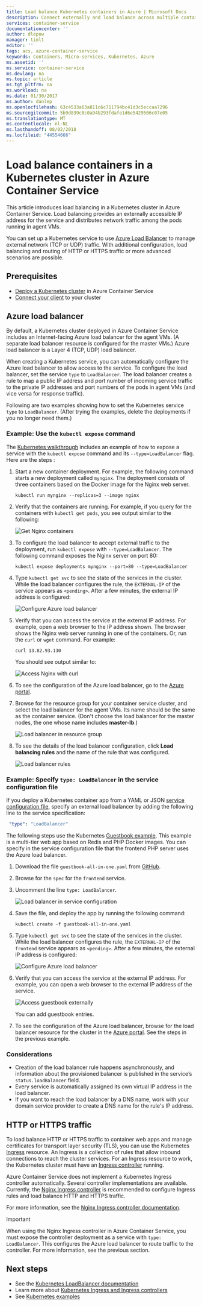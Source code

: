 ```yaml
---
title: Load balance Kubernetes containers in Azure | Microsoft Docs
description: Connect externally and load balance across multiple containers in a Kubernetes cluster in Azure Container Service.
services: container-service
documentationcenter: ''
author: dlepow
manager: timlt
editor: ''
tags: acs, azure-container-service
keywords: Containers, Micro-services, Kubernetes, Azure
ms.assetid: ''
ms.service: container-service
ms.devlang: na
ms.topic: article
ms.tgt_pltfrm: na
ms.workload: na
ms.date: 01/30/2017
ms.author: danlep
ms.openlocfilehash: 63c4533a63a811c6c711794bc41d3c5eccaa7296
ms.sourcegitcommit: 5b9d839c0c0a94b293fdafe1d6e5429506c07e05
ms.translationtype: MT
ms.contentlocale: nl-NL
ms.lasthandoff: 08/02/2018
ms.locfileid: "44554666"
---
```

# <a name="load-balance-containers-in-a-kubernetes-cluster-in-azure-container-service"></a>Load balance containers in a Kubernetes cluster in Azure Container Service 
This article introduces load balancing in a Kubernetes cluster in Azure Container Service. Load balancing provides an externally accessible IP address for the service and distributes network traffic among the pods running in agent VMs.

You can set up a Kubernetes service to use [Azure Load Balancer](../load-balancer/load-balancer-overview.md) to manage external network (TCP or UDP) traffic. With additional configuration, load balancing and routing of HTTP or HTTPS traffic or more advanced scenarios are possible.

## <a name="prerequisites"></a>Prerequisites
* [Deploy a Kubernetes cluster](container-service-kubernetes-walkthrough.md) in Azure Container Service
* [Connect your client](container-service-connect.md) to your cluster

## <a name="azure-load-balancer"></a>Azure load balancer

By default, a Kubernetes cluster deployed in Azure Container Service includes an Internet-facing Azure load balancer for the agent VMs. (A separate load balancer resource is configured for the master VMs.) Azure load balancer is a Layer 4 (TCP, UDP) load balancer.

When creating a Kubernetes service, you can automatically configure the Azure load balancer to allow access to the service. To configure the load balancer, set the service `type` to `LoadBalancer`. The load balancer creates a rule to map a public IP address and port number of incoming service traffic to the private IP addresses and port numbers of the pods in agent VMs (and vice versa for response traffic). 

 Following are two examples showing how to set the Kubernetes service `type` to `LoadBalancer`. (After trying the examples, delete the deployments if you no longer need them.)

### <a name="example-use-the-kubectl-expose-command"></a>Example: Use the `kubectl expose` command 
The [Kubernetes walkthrough](container-service-kubernetes-walkthrough.md) includes an example of how to expose a service with the `kubectl expose` command and its `--type=LoadBalancer` flag. Here are the steps :

1. Start a new container deployment. For example, the following command starts a new deployment called `mynginx`. The deployment consists of three containers based on the Docker image for the Nginx web server.

    ```console
    kubectl run mynginx --replicas=3 --image nginx
    ```
2. Verify that the containers are running. For example, if you query for the containers with `kubectl get pods`, you see output similar to the following:

    ![Get Nginx containers](https://docstestmedia1.blob.core.windows.net/azure-media/articles/container-service/media/container-service-kubernetes-load-balancing/nginx-get-pods.png)

3. To configure the load balancer to accept external traffic to the deployment, run `kubectl expose` with `--type=LoadBalancer`. The following command exposes the Nginx server on port 80:

    ```console
    kubectl expose deployments mynginx --port=80 --type=LoadBalancer
    ```

4. Type `kubectl get svc` to see the state of the services in the cluster. While the load balancer configures the rule, the `EXTERNAL-IP` of the service appears as `<pending>`. After a few minutes, the external IP address is configured: 

    ![Configure Azure load balancer](https://docstestmedia1.blob.core.windows.net/azure-media/articles/container-service/media/container-service-kubernetes-load-balancing/nginx-external-ip.png)

5. Verify that you can access the service at the external IP address. For example, open a web browser to the IP address shown. The browser shows the Nginx web server running in one of the containers. Or, run the `curl` or `wget` command. For example:

    ```
    curl 13.82.93.130
    ```

    You should see output similar to:

    ![Access Nginx with curl](https://docstestmedia1.blob.core.windows.net/azure-media/articles/container-service/media/container-service-kubernetes-load-balancing/curl-output.png)

6. To see the configuration of the Azure load balancer, go to the [Azure portal](https://portal.azure.com).

7. Browse for the resource group for your container service cluster, and select the load balancer for the agent VMs. Its name should be the same as the container service. (Don't choose the load balancer for the master nodes, the one whose name includes **master-lb**.) 

    ![Load balancer in resource group](https://docstestmedia1.blob.core.windows.net/azure-media/articles/container-service/media/container-service-kubernetes-load-balancing/container-resource-group-portal.png)

8. To see the details of the load balancer configuration, click **Load balancing rules** and the name of the rule that was configured.

    ![Load balancer rules](https://docstestmedia1.blob.core.windows.net/azure-media/articles/container-service/media/container-service-kubernetes-load-balancing/load-balancing-rules.png) 

### <a name="example-specify-type-loadbalancer-in-the-service-configuration-file"></a>Example: Specify `type: LoadBalancer` in the service configuration file

If you deploy a Kubernetes container app from a YAML or JSON [service configuration file](https://kubernetes.io/docs/user-guide/services/operations/#service-configuration-file), specify an external load balancer by adding the following line to the service specification:

```YAML
 "type": "LoadBalancer"
``` 



The following steps use the Kubernetes [Guestbook example](https://github.com/kubernetes/kubernetes/tree/master/examples/guestbook). This example is a multi-tier web app based on  Redis and PHP Docker images. You can specify in the service configuration file that the frontend PHP server uses the Azure load balancer.

1. Download the file `guestbook-all-in-one.yaml` from [GitHub](https://github.com/kubernetes/kubernetes/tree/master/examples/guestbook/all-in-one). 
2. Browse for the `spec` for the `frontend` service.
3. Uncomment the line `type: LoadBalancer`.

    ![Load balancer in service configuration](https://docstestmedia1.blob.core.windows.net/azure-media/articles/container-service/media/container-service-kubernetes-load-balancing/guestbook-frontend-loadbalance.png)

4. Save the file, and deploy the app by running the following command:

    ```
    kubectl create -f guestbook-all-in-one.yaml
    ```

5. Type `kubectl get svc` to see the state of the services in the cluster. While the load balancer configures the rule, the `EXTERNAL-IP` of the `frontend` service appears as `<pending>`. After a few minutes, the external IP address is configured: 

    ![Configure Azure load balancer](https://docstestmedia1.blob.core.windows.net/azure-media/articles/container-service/media/container-service-kubernetes-load-balancing/guestbook-external-ip.png)

6. Verify that you can access the service at the external IP address. For example, you can open a web browser to the external IP address of the service.

    ![Access guestbook externally](https://docstestmedia1.blob.core.windows.net/azure-media/articles/container-service/media/container-service-kubernetes-load-balancing/guestbook-web.png)

    You can add guestbook entries.

7. To see the configuration of the Azure load balancer, browse for the load balancer resource for the cluster in the [Azure portal](https://portal.azure.com). See the steps in the previous example.

### <a name="considerations"></a>Considerations

* Creation of the load balancer rule happens asynchronously, and information about the provisioned balancer is published in the service’s `status.loadBalancer` field.
* Every service is automatically assigned its own virtual IP address in the load balancer.
* If you want to reach the load balancer by a DNS name, work with your domain service provider to create a DNS name for the rule's IP address.

## <a name="http-or-https-traffic"></a>HTTP or HTTPS traffic

To load balance HTTP or HTTPS traffic to container web apps and manage certificates for transport layer security (TLS), you can use the Kubernetes [Ingress](https://kubernetes.io/docs/user-guide/ingress/) resource. An Ingress is a collection of rules that allow inbound connections to reach the cluster services. For an Ingress resource to work, the Kubernetes cluster must have an [Ingress controller](https://kubernetes.io/docs/user-guide/ingress/#ingress-controllers) running.

Azure Container Service does not implement a Kubernetes Ingress controller automatically. Several controller implementations are available. Currently, the [Nginx Ingress controller](https://github.com/kubernetes/ingress/tree/master/examples/deployment/nginx) is recommended to configure Ingress rules and load balance HTTP and HTTPS traffic. 

For more information, see the [Nginx Ingress controller documentation](https://github.com/kubernetes/ingress/tree/master/controllers/nginx/README.md).

> [!IMPORTANT]
> When using the Nginx Ingress controller in Azure Container Service, you must expose the controller deployment as a service with `type: LoadBalancer`. This configures the Azure load balancer to route traffic to the controller. For more information, see the previous section.


## <a name="next-steps"></a>Next steps

* See the [Kubernetes LoadBalancer documentation](https://kubernetes.io/docs/user-guide/load-balancer/)
* Learn more about [Kubernetes Ingress and Ingress controllers](https://kubernetes.io/docs/user-guide/ingress/)
* See [Kubernetes examples](https://github.com/kubernetes/kubernetes/tree/master/examples)









